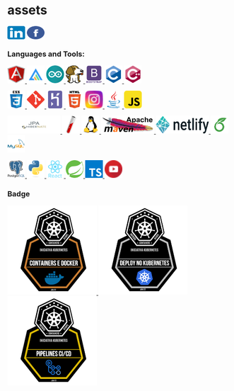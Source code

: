 # assets

<p align="left">
<a href="https://linkedin.com/in/paulo-ricardo-da-silva-lopes-092406197" target="_blank"><img align="center" src="https://github.com/RicardoLopes1/assets/blob/main/icon/linkedin-icon.svg" alt="paulo-ricardo-da-silva-lopes-092406197" height="30" width="40" /></a>
<a href="https://fb.com/ricardosilva31" target="_blank"><img align="center" src="https://github.com/RicardoLopes1/assets/blob/main/icon/facebook-icon.svg" alt="ricardosilva31" height="30" width="40" /></a>
</p>

<h3 align="left">Languages and Tools:</h3>
<p align="left"> 
<a href="https://angular.io/" target="_blank"> <img src="https://github.com/RicardoLopes1/assets/blob/main/icon/angular-icon.svg" alt="Angular" width="40" height="40"/> </a> 
<a href="https://apexcharts.com" target="_blank"> <img src="https://github.com/RicardoLopes1/assets/blob/main/icon/apexcharts.png" alt="apexcharts" width="40" height="40"/> </a> 
<a href="https://www.arduino.cc/" target="_blank"> <img src="https://github.com/RicardoLopes1/assets/blob/main/icon/arduino-1.svg" alt="arduino" width="40" height="40"/> </a> 
<a href="https://beagleboard.org/bone" target="_blank"> <img src="https://github.com/RicardoLopes1/assets/blob/main/icon/beaglebone.png" alt="beaglebone" width="40" height="40"/> </a> 
<a href="https://getbootstrap.com" target="_blank"> <img src="https://github.com/RicardoLopes1/assets/blob/main/icon/bootstrap-plain-wordmark.svg" alt="bootstrap" width="40" height="40"/> </a> 
<a href="https://www.cprogramming.com/" target="_blank"> <img src="https://github.com/RicardoLopes1/assets/blob/main/icon/c-original.svg" alt="c" width="40" height="40"/> </a> 
<a href="https://www.w3schools.com/cpp/" target="_blank"> <img src="https://github.com/RicardoLopes1/assets/blob/main/icon/cplusplus-original.svg" alt="cplusplus" width="40" height="40"/> </a> 

<a href="https://www.w3schools.com/css/" target="_blank"> <img src="https://github.com/RicardoLopes1/assets/blob/main/icon/css3-original-wordmark.svg" alt="css3" width="40" height="40"/> </a> 
<a href="https://git-scm.com/" target="_blank"> <img src="https://github.com/RicardoLopes1/assets/blob/main/icon/git-scm-icon.svg" alt="git" width="40" height="40"/> </a> 
<a href="https://heroku.com" target="_blank"> <img src="https://github.com/RicardoLopes1/assets/blob/main/icon/heroku-icon.svg" alt="heroku" width="40" height="40"/> </a> 
<a href="https://www.w3.org/html/" target="_blank"> <img src="https://github.com/RicardoLopes1/assets/blob/main/icon/html5-original-wordmark.svg" alt="html5" width="40" height="40"/> </a> 
<a href="https://www.instagram.com" target="_blank"> <img src="https://github.com/RicardoLopes1/assets/blob/main/icon/ig-icon.png" alt="instagram" width="40" height="40"/> </a> 
<a href="https://www.java.com" target="_blank"> <img src="https://github.com/RicardoLopes1/assets/blob/main/icon/java-original.svg" alt="java" width="40" height="40"/> </a> 
<a href="https://www.javascript.com" target="_blank"> <img src="https://github.com/RicardoLopes1/assets/blob/main/icon/javascript-icon.svg" alt="javascript" width="40" height="40"/> </a> 

<a href="https://pt.wikipedia.org/wiki/Java_Persistence_API" target="_blank"> <img src="https://github.com/RicardoLopes1/assets/blob/main/icon/JPA-hibernate.jpg" alt="JPA-hibernate" width="120" height="40"/> </a> 
<a href="https://jekyllrb.com/" target="_blank"> <img src="https://github.com/RicardoLopes1/assets/blob/main/icon/jekyllrb-icon.svg" alt="jekyll" width="40" height="40"/> </a> 
<a href="https://www.linux.org/" target="_blank"> <img src="https://github.com/RicardoLopes1/assets/blob/main/icon/linux-original.svg" alt="linux" width="40" height="40"/> </a> 
<a href="https://maven.apache.org" target="_blank"> <img src="https://github.com/RicardoLopes1/assets/blob/main/icon/maven.png" alt="maven" width="120" height="40"/> </a> 
<a href="https://www.netlify.com" target="_blank"> <img src="https://github.com/RicardoLopes1/assets/blob/main/icon/netlify.png" alt="netlify" width="120" height="40"/> </a> 
<a href="https://www.overleaf.com" target="_blank"> <img src="https://github.com/RicardoLopes1/assets/blob/main/icon/overleaf-logo.png" alt="overleaf" width="40" height="40"/> </a> 
<a href="https://www.mysql.com/" target="_blank"> <img src="https://github.com/RicardoLopes1/assets/blob/main/icon/mysql-original-wordmark.svg" alt="mysql" width="40" height="40"/> </a> 

<a href="https://www.postgresql.org" target="_blank"> <img src="https://github.com/RicardoLopes1/assets/blob/main/icon/postgresql-original-wordmark.svg" alt="postgresql" width="40" height="40"/> </a> 
<a href="https://www.python.org" target="_blank"> <img src="https://github.com/RicardoLopes1/assets/blob/main/icon/python-original.svg" alt="python" width="40" height="40"/> </a> 
<a href="https://reactjs.org/" target="_blank"> <img src="https://github.com/RicardoLopes1/assets/blob/main/icon/react-original-wordmark.svg" alt="react" width="40" height="40"/> </a> 
<a href="https://spring.io/" target="_blank"> <img src="https://github.com/RicardoLopes1/assets/blob/main/icon/springio-icon.svg" alt="spring" width="40" height="40"/> </a>
<a href="https://www.typescriptlang.org/" target="_blank"> <img src="https://github.com/RicardoLopes1/assets/blob/main/icon/typescript-icon.svg" alt="typescript" width="40" height="40"/> </a> 
<a href="https://www.youtube.com/" target="_blank"> <img src="https://github.com/RicardoLopes1/assets/blob/main/icon/yt-icon.png" alt="youtube" width="40" height="40"/> </a> 
</p>

<h3 align="left">Badge</h3>
<p align="left"> 
<a href="#"> <img src="https://github.com/RicardoLopes1/assets/blob/main/icon/Containers-e-Docker-2022-01-19.png" alt="Containers e Docker" width="40%" height="40%"/> </a> 
<a href="#"> <img src="https://github.com/RicardoLopes1/assets/blob/main/icon/Deploy-no-Kubernetes-2022-01-23.png" alt="Deploy no Kubernetes" width="40%" height="40%"/> </a> 
<a href="#"> <img src="https://github.com/RicardoLopes1/assets/blob/main/icon/Pipelines-CICD-2022-01-23.png" alt="Pipelines CI CD" width="40%" height="40%"/> </a>
</p>
